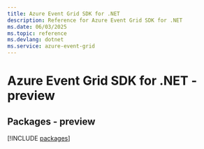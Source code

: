 ```yaml
---
title: Azure Event Grid SDK for .NET
description: Reference for Azure Event Grid SDK for .NET
ms.date: 06/03/2025
ms.topic: reference
ms.devlang: dotnet
ms.service: azure-event-grid
---
```

# Azure Event Grid SDK for .NET - preview
## Packages - preview
[!INCLUDE [packages](event-grid-index.md)]